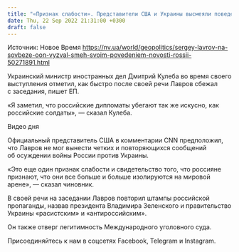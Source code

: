 ```yaml
---
title: "«Признак слабости». Представители США и Украины высмеяли поведение Лаврова на Совбезе ООН"
date: Thu, 22 Sep 2022 21:31:00 +0300
draft: false
---
```

Источник: Новое Время https://nv.ua/world/geopolitics/sergey-lavrov-na-sovbeze-oon-vyzval-smeh-svoim-povedeniem-novosti-rossii-50271891.html


Украинский министр иностранных дел Дмитрий Кулеба во время своего выступления отметил, как быстро после своей речи Лавров сбежал с заседания, пишет ЕП. 

«Я заметил, что российские дипломаты убегают так же искусно, как российские солдаты», — сказал Кулеба.

 Видео дня   

Официальный представитель США в комментарии СNN предположил, что Лавров не мог вынести четких и повторяющихся сообщений об осуждении войны России против Украины.

«Это еще один признак слабости и свидетельство того, что россияне признают, что они все больше и больше изолируются на мировой арене», — сказал чиновник.

В своей речи на заседании Лавров повторил штампы российской пропаганды, назвав президента Владимира Зеленского и правительство Украины «расистским» и «антироссийским».

Он также отверг легитимность Международного уголовного суда.

Присоединяйтесь к нам в соцсетях Facebook, Telegram и Instagram.
